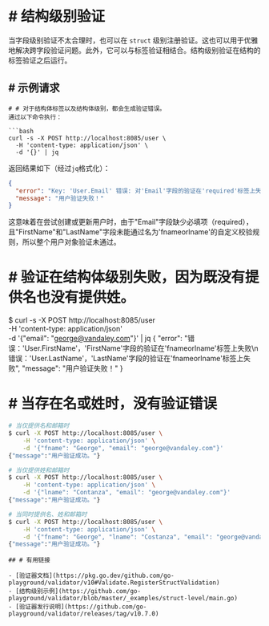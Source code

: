 # # 结构级别验证

当字段级别验证不太合理时，也可以在 `struct` 级别注册验证。这也可以用于优雅地解决跨字段验证问题。此外，它可以与标签验证相结合。结构级别验证在结构的标签验证之后运行。
## # 示例请求

```shell
# # 对于结构体标签以及结构体级别，都会生成验证错误。
通过以下命令执行：

```bash
curl -s -X POST http://localhost:8085/user \
  -H 'content-type: application/json' \
  -d '{}' | jq
```

返回结果如下（经过`jq`格式化）：

```json
{
  "error": "Key: 'User.Email' 错误: 对'Email'字段的验证在'required'标签上失败\nKey: 'User.FirstName' 错误: 对'FirstName'字段的验证在'fnameorlname'标签上失败\nKey: 'User.LastName' 错误: 对'LastName'字段的验证在'fnameorlname'标签上失败",
  "message": "用户验证失败！"
}
```

这意味着在尝试创建或更新用户时，由于"Email"字段缺少必填项（required），且"FirstName"和"LastName"字段未能通过名为'fnameorlname'的自定义校验规则，所以整个用户对象验证未通过。
# # 验证在结构体级别失败，因为既没有提供名也没有提供姓。
$ curl -s -X POST http://localhost:8085/user \
    -H 'content-type: application/json' \
    -d '{"email": "george@vandaley.com"}' | jq
{
  "error": "错误：'User.FirstName'，'FirstName'字段的验证在'fnameorlname'标签上失败\n错误：'User.LastName'，'LastName'字段的验证在'fnameorlname'标签上失败",
  "message": "用户验证失败！"
}
# # 当存在名或姓时，没有验证错误

```bash
# 当仅提供名和邮箱时
$ curl -X POST http://localhost:8085/user \
    -H 'content-type: application/json' \
    -d '{"fname": "George", "email": "george@vandaley.com"}'
{"message":"用户验证成功。"}

# 当仅提供姓和邮箱时
$ curl -X POST http://localhost:8085/user \
    -H 'content-type: application/json' \
    -d '{"lname": "Contanza", "email": "george@vandaley.com"}'
{"message":"用户验证成功。"}

# 当同时提供名、姓和邮箱时
$ curl -X POST http://localhost:8085/user \
    -H 'content-type: application/json' \
    -d '{"fname": "George", "lname": "Costanza", "email": "george@vandaley.com"}'
{"message":"用户验证成功。"}
```

```
## # 有用链接

- [验证器文档](https://pkg.go.dev/github.com/go-playground/validator/v10#Validate.RegisterStructValidation)
- [结构级别示例](https://github.com/go-playground/validator/blob/master/_examples/struct-level/main.go)
- [验证器发行说明](https://github.com/go-playground/validator/releases/tag/v10.7.0)
